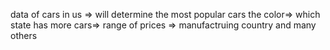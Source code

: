 data of cars in us => will determine the most popular cars the color=> which state has more cars=> range of prices => manufactruing country and many others
